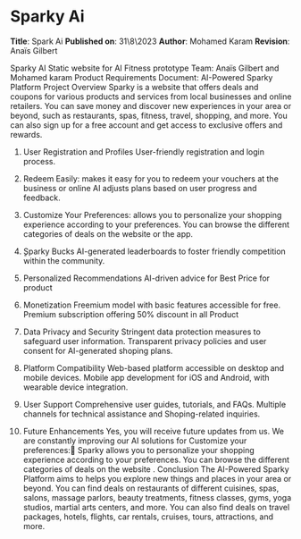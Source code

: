# Sparky Ai

**Title**: Spark Ai
**Published on**: 31\8\2023
**Author**: Mohamed Karam
**Revision**: Anaïs Gilbert

<p>Sparky AI
Static website for AI Fitness prototype
Team: Anaïs Gilbert and Mohamed karam
Product Requirements Document: AI-Powered Sparky Platform
Project Overview
Sparky is a website that offers deals and coupons for various products and services from local businesses and online retailers. You can save money and discover new experiences in your area or beyond, such as restaurants, spas, fitness, travel, shopping, and more. You can also sign up for a free account and get access to exclusive offers and rewards.</p>
<ol>
<li><p>User Registration and Profiles
User-friendly registration and login process.</p>
</li>
<li><p>Redeem Easily:
makes it easy for you to redeem your vouchers at the business or online
AI adjusts plans based on user progress and feedback.</p>
</li>
<li><p>Customize Your Preferences:
allows you to personalize your shopping experience according to your preferences. You can browse the different categories of deals on the website or the app.</p>
</li>
<li><p>ٍSparky Bucks
AI-generated leaderboards to foster friendly competition within the community.</p>
</li>
<li><p>Personalized Recommendations
AI-driven advice for Best Price for product</p>
</li>
<li><p>Monetization
Freemium model with basic features accessible for free.
Premium subscription offering 50% discount in all Product</p>
</li>
<li><p>Data Privacy and Security
Stringent data protection measures to safeguard user information.
Transparent privacy policies and user consent for AI-generated shoping plans.</p>
</li>
<li><p>Platform Compatibility
Web-based platform accessible on desktop and mobile devices.
Mobile app development for iOS and Android, with wearable device integration.</p>
</li>
<li><p>User Support
Comprehensive user guides, tutorials, and FAQs.
Multiple channels for technical assistance and Shoping-related inquiries.</p>
</li>
<li><p>Future Enhancements
Yes, you will receive future updates from us. We are constantly improving our AI solutions for Customize your preferences: ٍSparky allows you to personalize your shopping experience according to your preferences. You can browse the different categories of deals on the website .
Conclusion
The AI-Powered Sparky Platform aims to helps you explore new things and places in your area or beyond. You can find deals on restaurants of different cuisines, spas, salons, massage parlors, beauty treatments, fitness classes, gyms, yoga studios, martial arts centers, and more. You can also find deals on travel packages, hotels, flights, car rentals, cruises, tours, attractions, and more.</p>
</li>
</ol>
